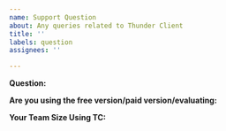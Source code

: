 ```yaml
---
name: Support Question
about: Any queries related to Thunder Client
title: ''
labels: question
assignees: ''

---
```


**Question:**

<!--- IGNORE below if you already answered before  --->

**Are you using the free version/paid version/evaluating:**

**Your Team Size Using TC:**
<!--- How many team members using Thunder Client, will help to improve the product --->
